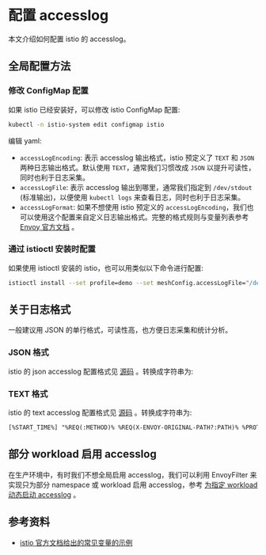 # 配置 accesslog

本文介绍如何配置 istio 的 accesslog。

## 全局配置方法

### 修改 ConfigMap 配置

如果 istio 已经安装好，可以修改 istio ConfigMap 配置:

```bash
kubectl -n istio-system edit configmap istio
```

编辑 yaml:

<Tabs>
  <TabItem value="json-format" label="JSON 格式">
    <FileBlock showLineNumbers file="accesslog/mesh-config-json-format.yaml" />
  </TabItem>

  <TabItem value="text-format" label="TEXT 格式">
    <FileBlock showLineNumbers file="accesslog/mesh-config-text-format.yaml" />
  </TabItem>

  <TabItem value="custom-json-format" label="自定义 JSON 格式">
    <FileBlock showLineNumbers file="accesslog/mesh-config-custom-json-format.yaml" />
  </TabItem>

  <TabItem value="custom-text-format" label="自定义 TEXT 格式">
    <FileBlock showLineNumbers file="accesslog/mesh-config-custom-text-format.yaml" />
  </TabItem>
</Tabs>


* `accessLogEncoding`: 表示 accesslog 输出格式，istio 预定义了 `TEXT` 和 `JSON` 两种日志输出格式。默认使用 `TEXT`，通常我们习惯改成 `JSON` 以提升可读性，同时也利于日志采集。
* `accessLogFile`: 表示 accesslog 输出到哪里，通常我们指定到 `/dev/stdout` (标准输出)，以便使用 `kubectl logs` 来查看日志，同时也利于日志采集。
* `accessLogFormat`: 如果不想使用 istio 预定义的 `accessLogEncoding`，我们也可以使用这个配置来自定义日志输出格式。完整的格式规则与变量列表参考 [Envoy 官方文档](https://www.envoyproxy.io/docs/envoy/latest/configuration/observability/access_log/usage) 。

### 通过 istioctl 安装时配置

如果使用 istioctl 安装的 istio，也可以用类似以下命令进行配置:

```bash
istioctl install --set profile=demo --set meshConfig.accessLogFile="/dev/stdout" --set meshConfig.accessLogEncoding="JSON"
```

## 关于日志格式

一般建议用 JSON 的单行格式，可读性高，也方便日志采集和统计分析。

### JSON 格式

istio 的 json accesslog 配置格式见 [源码](https://github.com/istio/istio/blob/1.19.3/pilot/pkg/model/telemetry_logging.go#L76C17-L102) 。转换成字符串为:

<Tabs>
  <TabItem value="multi-line" label="多行">
    <FileBlock showLineNumbers file="accesslog/json-format.json" />
  </TabItem>

  <TabItem value="single-line" label="单行">
    <FileBlock showLineNumbers file="accesslog/json-format-one-line.json" />
  </TabItem>
</Tabs>

### TEXT 格式

istio 的 text accesslog 配置格式见 [源码](https://github.com/istio/istio/blob/1.19.3/pilot/pkg/model/telemetry_logging.go#L45-L52) 。转换成字符串为:

```txt
[%START_TIME%] "%REQ(:METHOD)% %REQ(X-ENVOY-ORIGINAL-PATH?:PATH)% %PROTOCOL%" %RESPONSE_CODE% %RESPONSE_FLAGS% %RESPONSE_CODE_DETAILS% %CONNECTION_TERMINATION_DETAILS% "%UPSTREAM_TRANSPORT_FAILURE_REASON%" %BYTES_RECEIVED% %BYTES_SENT% %DURATION% %RESP(X-ENVOY-UPSTREAM-SERVICE-TIME)% "%REQ(X-FORWARDED-FOR)%" "%REQ(USER-AGENT)%" "%REQ(X-REQUEST-ID)%" "%REQ(:AUTHORITY)%" "%UPSTREAM_HOST%" %UPSTREAM_CLUSTER% %UPSTREAM_LOCAL_ADDRESS% %DOWNSTREAM_LOCAL_ADDRESS% %DOWNSTREAM_REMOTE_ADDRESS% %REQUESTED_SERVER_NAME% %ROUTE_NAME%
```


## 部分 workload 启用 accesslog

在生产环境中，有时我们不想全局启用 accesslog，我们可以利用 EnvoyFilter 来实现只为部分 namespace 或 workload 启用 accesslog，参考 [为指定 workload 动态启动 accesslog](./enable-accesslog-for-workload.md) 。


## 参考资料

* [istio 官方文档给出的常见变量的示例](https://istio.io/latest/docs/tasks/observability/logs/access-log/#default-access-log-format)
